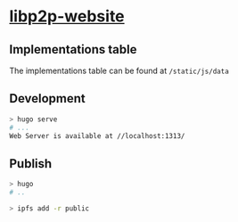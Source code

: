 # [libp2p-website](libp2p.io)

## Implementations table

The implementations table can be found at `/static/js/data`

## Development

```sh
> hugo serve
# ...
Web Server is available at //localhost:1313/
```

## Publish

```sh
> hugo
# ..

> ipfs add -r public
```
